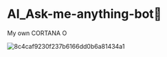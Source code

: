 # AI_Ask-me-anything-bot🤖

My own CORTANA O

![8c4caf9230f237b6166dd0b6a81434a1](https://user-images.githubusercontent.com/59758205/92116418-6edc2f80-ee11-11ea-86ac-18289538aebc.png)
